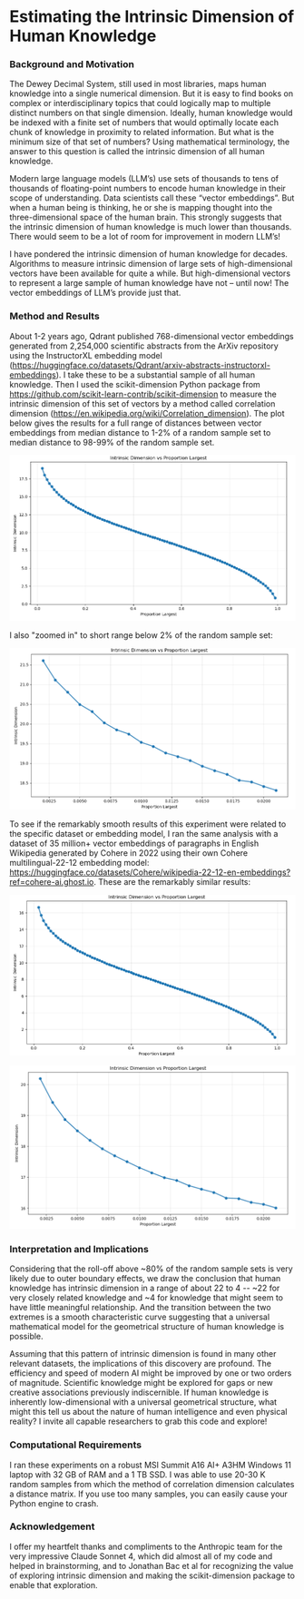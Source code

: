 # Estimating the Intrinsic Dimension of Human Knowledge

### Background and Motivation

The Dewey Decimal System, still used in most libraries, maps human knowledge into a single numerical dimension. But it is easy to find books on complex or interdisciplinary topics that could logically map to multiple distinct numbers on that single dimension. Ideally, human knowledge would be indexed with a finite set of numbers that would optimally locate each chunk of knowledge in proximity to related information. But what is the minimum size of that set of numbers? Using mathematical terminology, the answer to this question is called the intrinsic dimension of all human knowledge.

Modern large language models (LLM’s) use sets of thousands to tens of thousands of floating-point numbers to encode human knowledge in their scope of understanding. Data scientists call these “vector embeddings”. But when a human being is thinking, he or she is mapping thought into the three-dimensional space of the human brain. This strongly suggests that the intrinsic dimension of human knowledge is much lower than thousands. There would seem to be a lot of room for improvement in modern LLM’s!

I have pondered the intrinsic dimension of human knowledge for decades. Algorithms to measure intrinsic dimension of large sets of high-dimensional vectors have been available for quite a while. But high-dimensional vectors to represent a large sample of human knowledge have not – until now! The vector embeddings of LLM’s provide just that.

### Method and Results

About 1-2 years ago, Qdrant published 768-dimensional vector embeddings generated from 2,254,000 scientific abstracts from the ArXiv repository using the InstructorXL embedding model (https://huggingface.co/datasets/Qdrant/arxiv-abstracts-instructorxl-embeddings). I take these to be a substantial sample of all human knowledge. Then I used the scikit-dimension Python package from https://github.com/scikit-learn-contrib/scikit-dimension to measure the intrinsic dimension of this set of vectors by a method called correlation dimension (https://en.wikipedia.org/wiki/Correlation_dimension). The plot below gives the results for a full range of distances between vector embeddings from median distance to 1-2% of a random sample set to median distance to 98-99% of the random sample set.

![Intrinsic Dimension of ArXiv Abstracts](IDvsPL01.png)

I also "zoomed in" to short range below 2% of the random sample set:

![Intrinsic Dimension of ArXiv Abstracts -- Short Range](IDvsPL02.png)
 
 To see if the remarkably smooth results of this experiment were related to the specific dataset or embedding model, I ran the same analysis with a dataset of 35 million+ vector embeddings of paragraphs in English Wikipedia generated by Cohere in 2022 using their own Cohere multilingual-22-12 embedding model: https://huggingface.co/datasets/Cohere/wikipedia-22-12-en-embeddings?ref=cohere-ai.ghost.io. These are the remarkably similar results:
 
 ![Intrinsic Dimension of Wikipedia Paragraphs](IDvsPL01_Wikipedia.png)
 
 ![IIntrinsic Dimension of Wikipedia Paragraphs -- Short Range](IDvsPL02_Wikipedia.png)

### Interpretation and Implications

Considering that the roll-off above ~80% of the random sample sets is very likely due to outer boundary effects, we draw the conclusion that human knowledge has intrinsic dimension in a range of about 22 to 4 -- ~22 for very closely related knowledge and ~4 for knowledge that might seem to have little meaningful relationship. And the transition between the two extremes is a smooth characteristic curve suggesting that a universal mathematical model for the geometrical structure of human knowledge is possible.

Assuming that this pattern of intrinsic dimension is found in many other relevant datasets, the implications of this discovery are profound. The efficiency and speed of modern AI might be improved by one or two orders of magnitude. Scientific knowledge might be explored for gaps or new creative associations previously indiscernible. If human knowledge is inherently low-dimensional with a universal geometrical structure, what might this tell us about the nature of human intelligence and even physical reality? I invite all capable researchers to grab this code and explore!

### Computational Requirements

I ran these experiments on a robust MSI Summit A16 AI+ A3HM Windows 11 laptop with 32 GB of RAM and a 1 TB SSD. I was able to use 20-30 K random samples from which the method of correlation dimension calculates a distance matrix. If you use too many samples, you can easily cause your Python engine to crash. 

### Acknowledgement

I offer my heartfelt thanks and compliments to the Anthropic team for the very impressive Claude Sonnet 4, which did almost all of my code and helped in brainstorming, and to Jonathan Bac et al for recognizing the value of exploring intrinsic dimension and making the scikit-dimension package to enable that exploration. 
